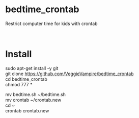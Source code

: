 # bedtime_crontab
Restrict computer time for kids with crontab

<br>



# Install 
sudo apt-get install -y git <br>
git clone https://github.com/VeggieVampire/bedtime_crontab <br>
cd bedtime_crontab <br>
chmod 777 * <br>

mv bedtime.sh ~/bedtime.sh <br>
mv crontab ~/crontab.new <br>
cd ~ <br>
crontab crontab.new <br>
